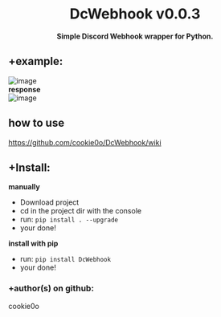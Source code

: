 <div align=center>
  
  # DcWebhook v0.0.3
  
  **Simple Discord Webhook wrapper for Python.**
</div>

## +example:
![image](https://user-images.githubusercontent.com/81589649/179058626-0479af3a-d987-41b8-a539-c88cefb45394.png)   
**response**   
![image](https://user-images.githubusercontent.com/81589649/179058354-5f65904b-4467-4ff3-b89d-2dfb4b6c92c8.png)   

## how to use
https://github.com/cookie0o/DcWebhook/wiki

## +Install:
**manually**
- Download project
- cd in the project dir with the console
- run: `pip install . --upgrade`
- your done!

**install with pip**
- run: `pip install DcWebhook`
- your done!

### +author(s) on github:
cookie0o
